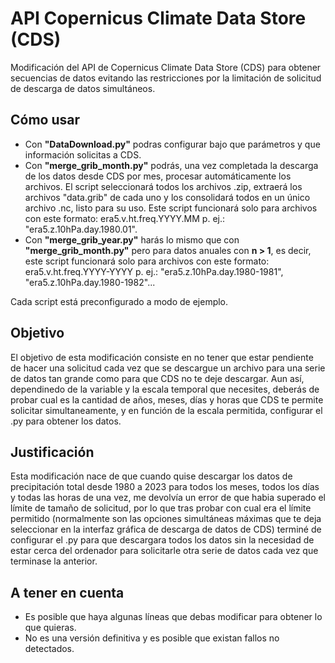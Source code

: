 # API Copernicus Climate Data Store (CDS)
Modificación del API de Copernicus Climate Data Store (CDS) para obtener secuencias de datos evitando las restricciones por la limitación de solicitud de descarga de datos simultáneos.

## Cómo usar
- Con **"DataDownload.py"** podras configurar bajo que parámetros y que información solicitas a CDS.
- Con **"merge_grib_month.py"** podrás, una vez completada la descarga de los datos desde CDS por mes, procesar automáticamente los archivos. El script seleccionará todos los archivos .zip, extraerá los archivos "data.grib" de cada uno y los consolidará todos en un único archivo .nc, listo para su uso. Este script funcionará solo para archivos con este formato: era5.v.ht.freq.YYYY.MM p. ej.: "era5.z.10hPa.day.1980.01".
- Con **"merge_grib_year.py"** harás lo mismo que con **"merge_grib_month.py"** pero para datos anuales con **n > 1**, es decir, este script funcionará solo para archivos con este formato: era5.v.ht.freq.YYYY-YYYY p. ej.: "era5.z.10hPa.day.1980-1981", "era5.z.10hPa.day.1980-1982"...

 
 Cada script está preconfigurado a modo de ejemplo.

## Objetivo
El objetivo de esta modificación consiste en no tener que estar pendiente de hacer una solicitud cada vez que se descargue un archivo para una serie de datos tan grande como para que CDS no te deje descargar.
Aun así, dependinedo de la variable y la escala temporal que necesites, deberás de probar cual es la cantidad de años, meses, días y horas que CDS te permite solicitar simultaneamente, y en función de la escala permitida, configurar el .py para obtener los datos.

## Justificación
Esta modificación nace de que cuando quise descargar los datos de precipitación total desde 1980 a 2023 para todos los meses, todos los días y todas las horas de una vez, me devolvía un error de que habia superado el límite de tamaño de solicitud, por lo que tras probar con cual era el límite permitido (normalmente son las opciones simultáneas máximas que te deja seleccionar en la interfaz gráfica de descarga de datos de CDS) terminé de configurar el .py para que descargara todos los datos sin la necesidad de estar cerca del ordenador para solicitarle otra serie de datos cada vez que terminase la anterior. 

## A tener en cuenta
- Es posible que haya algunas líneas que debas modificar para obtener lo que quieras.
-    No es una versión definitiva y es posible que existan fallos no detectados.
